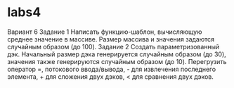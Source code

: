 # labs4
Вариант 6 Задание 1 Написать функцию-шаблон, вычисляющую среднее значение в массиве. Размер массива и значения задаются случайным образом (до 100). Задание 2 Создать параметризованный дэк. Начальный размер дэка генерируется случайным образом (до 30), значения также генерируются случайным образом (до 10). Перегрузить оператор =, потокового ввода/вывода, - для извлечения последнего элемента, + для сложения двух дэков, &lt; для сравнения двух дэков.
